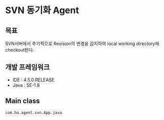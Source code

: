 # SVN 동기화 Agent

## 목표

SVN서버에서 주기적으로 Revision의 변경을 감지하여 local working directory에 checkout한다.

## 개발 프레임워크
- IDE : 4.5.0.RELEASE
- Java : SE-1.8

## Main class

`com.ho.agent.svn.App.java`
